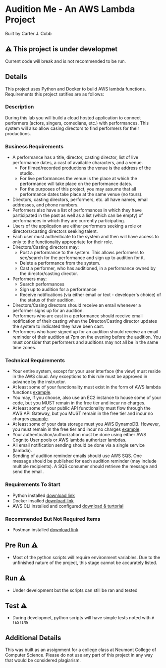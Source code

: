 # Audition Me - An AWS Lambda Project

Built by Carter J. Cobb

## ⚠️ This project is under developmet

Current code will break and is not recommended to be run.

## Details

This project uses Python and Docker to build AWS lambda functions. Requirements this project satifies are as follows:

### Description

During this lab you will build a cloud hosted application to connect performers (actors, singers, comedians, etc.) with performances. This system will also allow casing directors to find performers for their productions.

### Business Requirements

- A performance has a title, director, casting director, list of live performance dates, a cast of available characters, and a venue.
  - For filmed/recorded productions the venue is the address of the studio.
  - For live performances the venue is the place at which the performance will take place on the performance dates.
  - For the purposes of this project, you may assume that all performance dates take place at the same venue (no tours).
- Directors, casting directors, performers, etc. all have names, email addresses, and phone numbers.
- Performers also have a list of performances in which they have participated in the past as well as a list (which can be empty) of performances in which they are currently participating.
- Users of the application are either performers seeking a role or directors/casting directors seeking talent.
- Each user must authenticate to the system and then will have access to only to the functionality appropriate for their role.
- Directors/Casting directors may:
  - Post a performance to the system. This allows performers to see/search for the performance and sign up to audition for it.
  - Delete a performance from the system.
  - Cast a performer, who has auditioned, in a performance owned by the director/casting director.
- Performers may:
  - Search performances
  - Sign up to audition for a performance
  - Receive notifications (via either email or text - developer's choice) of the status of their audition.
- Directors/Casing directors should receive an email whenever a performer signs up for an audition.
- Performers who are cast in a performance should receive email notification of their casting when the Director/Casting director updates the system to indicated they have been cast.
- Performers who have signed up for an audition should receive an email reminder of their audition at 7pm on the evening before the audition. You must consider that performers and auditions may not all be in the same time zones.

### Technical Requirements

- Your entire system, except for your user interface (the view) must reside in the AWS cloud.  Any exceptions to this rule must be approved in advance by the instructor.
- At least some of your functionality must exist in the form of AWS lambda functions [example](https://aws.amazon.com/lambda/).
- You may, if you choose, also use an EC2 instance to house some of your code, but you MUST remain in the free tier and incur no charges.
- At least some of your public API functionality must flow through the AWS API Gateway, but you MUST remain in the free tier and incur no charges [example](https://aws.amazon.com/api-gateway/pricing/).
- At least some of your data storage must you AWS DynamoDB.  However, you must remain in the free tier and incur no charges [example](https://aws.amazon.com/dynamodb/).
- Your authentication/authorization must be done using either AWS Cognito User pools or AWS lambda authorizer lambdas.
- All email notification sending should be done via a single service (lambda).
- Sending of audition reminder emails should use AWS SQS.  One message should be published for each audition reminder (may include multiple recipients).  A SQS consumer should retrieve the message and send the email.

### Requirements To Start

- Python installed [download link](https://www.python.org/downloads/)
- Docker insalled [download link](https://www.docker.com/products/docker-desktop)
- AWS CLI installed and configured [download & turtorial](https://docs.aws.amazon.com/cli/latest/userguide/cli-chap-getting-started.html)

### Recommended But Not Required Items

- Postman installed [download link](https://www.postman.com/downloads/)

## Pre Run ⚠️

- Most of the python scripts will require environment variables. Due to the unfinished nature of the project, this stage cannot be accurately listed.

## Run ⚠️

- Under development but the scripts can still be ran and tested

## Test ⚠️

- During developmet, python scripts will have simple tests noted with `# TESTING`

## Additional Details

This was built as an assignment for a college class at Neumont College of Computer Science. Please do not use any part of this project in any way that would be considered plagiarism.
